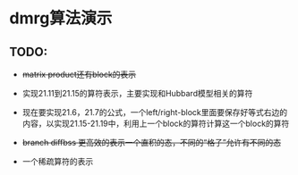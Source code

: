 dmrg算法演示
======

TODO:
------

+ ~~matrix product还有block的表示~~

+ 实现21.11到21.15的算符表示，主要实现和Hubbard模型相关的算符

+ 现在要实现21.6，21.7的公式，一个left/right-block里面要保存好等式右边的  
内容，以实现21.15-21.19中，利用上一个block的算符计算这一个block的算符

+ ~~branch diffbss 更高效的表示一个直积的态，不同的“格子”允许有不同的态~~

+ 一个稀疏算符的表示

